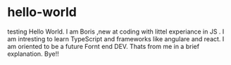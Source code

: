 # hello-world
testing
Hello World. I am Boris ,new at coding with littel experiance in JS . I am intresting to learn TypeScript and frameworks like angulare and react.
I am oriented to be a future Fornt end DEV.
Thats from me in a brief explanation.
Bye!!

